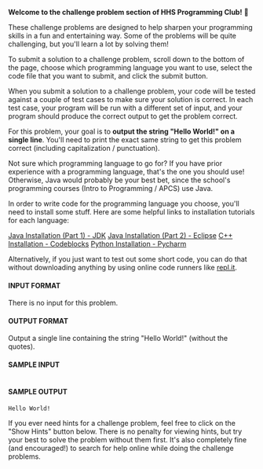 **Welcome to the challenge problem section of HHS Programming Club!** &#128578;

These challenge problems are designed to help sharpen your programming skills in a fun and entertaining way. Some of the problems will be quite challenging, but you'll learn a lot by solving them!

To submit a solution to a challenge problem, scroll down to the bottom of the page, choose which programming language you want to use, select the code file that you want to submit, and click the submit button.

When you submit a solution to a challenge problem, your code will be tested against a couple of test cases to make sure your solution is correct. In each test case, your program will be run with a different set of input, and your program should produce the correct output to get the problem correct.

For this problem, your goal is to **output the string "Hello World!" on a single line**. You'll need to print the exact same string to get this problem correct (including capitalization / punctuation).

Not sure which programming language to go for? If you have prior experience with a programming language, that's the one you should use! Otherwise, Java would probably be your best bet, since the school's programming courses (Intro to Programming / APCS) use Java.

In order to write code for the programming language you choose, you'll need to install some stuff. Here are some helpful links to installation tutorials for each language:

<a href="https://www.youtube.com/watch?v=IJ-PJbvJBGs" target="_blank">Java Installation (Part 1) - JDK</a>
<a href="https://www.youtube.com/watch?v=N-wXTRpR03U" target="_blank">Java Installation (Part 2) - Eclipse</a>
<a href="https://www.youtube.com/watch?v=lQlTENvMilE" target="_blank">C++ Installation - Codeblocks</a>
<a href="https://www.youtube.com/watch?v=YxHplztMQMc" target="_blank">Python Installation - Pycharm</a>

Alternatively, if you just want to test out some short code, you can do that without downloading anything by using online code runners like <a href="https://repl.it/" target="_blank">repl.it</a>.

#### INPUT FORMAT

There is no input for this problem.

#### OUTPUT FORMAT

Output a single line containing the string "Hello World!" (without the quotes).

#### SAMPLE INPUT
```text

```

#### SAMPLE OUTPUT
```text
Hello World!
```

If you ever need hints for a challenge problem, feel free to click on the "Show Hints" button below. There is no penalty for viewing hints, but try your best to solve the problem without them first. It's also completely fine (and encouraged!) to search for help online while doing the challenge problems.